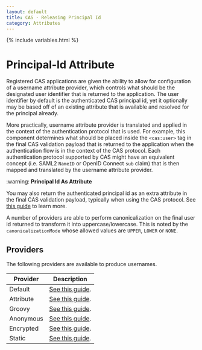 ```yaml
---
layout: default
title: CAS - Releasing Principal Id
category: Attributes
---
```


{% include variables.html %}

# Principal-Id Attribute

Registered CAS applications are given the ability to allow for configuration of a username attribute provider, which controls what should be the designated 
user identifier that is returned to the application. The user identifier by default is the authenticated CAS principal id, yet it optionally may be based 
off of an existing attribute that is available and resolved for the principal already. 

More practically, username attribute provider is translated and applied in the context of the authentication protocol that is used. For example, this 
component determines what should be placed inside the `<cas:user>` tag in the final CAS validation payload that is returned to the 
application when the authentication flow is in the context of the CAS protocol. Each authentication protocol supported by CAS might have an equivalent
concept (i.e. SAML2 `NameID` or OpenID Connect `sub` claim) that is then mapped and translated by the username attribute provider.

<div class="alert alert-warning">:warning: <strong>Principal Id As Attribute</strong><p>You may also return the authenticated principal 
id as an extra attribute in the final CAS validation payload, typically when using the CAS protocol. See <a href="Attribute-Release-Policies.html">this 
guide</a> to learn more.</p></div>

A number of providers are able to perform canonicalization on the final user id returned to transform it
into uppercase/lowercase. This is noted by the `canonicalizationMode` whose allowed values are `UPPER`, `LOWER` or `NONE`.
          
## Providers 

The following providers are available to produce usernames.

| Provider  | Description                                                     |
|-----------|-----------------------------------------------------------------|
| Default   | [See this guide](Attribute-Release-PrincipalId-Default.html).   |
| Attribute | [See this guide](Attribute-Release-PrincipalId-Attribute.html). |
| Groovy    | [See this guide](Attribute-Release-PrincipalId-Groovy.html).    |
| Anonymous | [See this guide](Attribute-Release-PrincipalId-Anonymous.html). |
| Encrypted | [See this guide](Attribute-Release-PrincipalId-Encrypted.html). |
| Static    | [See this guide](Attribute-Release-PrincipalId-Static.html).    |

